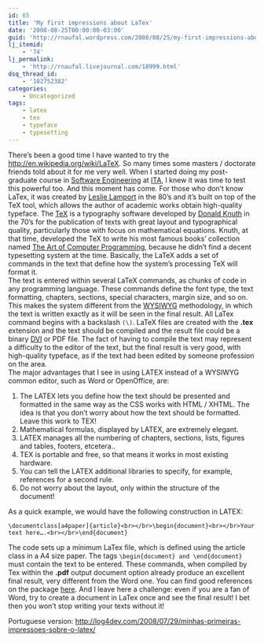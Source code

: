 ```yaml
---
id: 65
title: 'My first impressions about LaTex'
date: '2008-08-25T00:00:00-03:00'
guid: 'http://rnaufal.wordpress.com/2008/08/25/my-first-impressions-about-latex/'
lj_itemid:
    - '74'
lj_permalink:
    - 'http://rnaufal.livejournal.com/18999.html'
dsq_thread_id:
    - '102752382'
categories:
    - Uncategorized
tags:
    - latex
    - tex
    - typeface
    - typesetting
---
```


There’s been a good time I have wanted to try the <http://en.wikipedia.org/wiki/LaTeX>. So many times some masters / doctorate friends told about it for me very well. When I started doing my post-graduate course in [Software Engineering](http://en.wikipedia.org/wiki/Software_engineering) at [ITA](http://www.ita.br/), I knew it was time to test this powerful too. And this moment has come. For those who don’t know LaTex, it was created by [Leslie Lamport](http://en.wikipedia.org/wiki/Leslie_Lamport) in the 80’s and it’s built on top of the TeX tool, which allows the author of academic works obtain high-quality typeface. The [TeX](http://en.wikipedia.org/wiki/TeX) is a typography software developed by [Donald Knuth](http://en.wikipedia.org/wiki/Donald_Knuth) in the 70’s for the publication of texts with great layout and typographical quality, particularly those with focus on mathematical equations. Knuth, at that time, developed the TeX to write his most famous books’ collection named [The Art of Computer Programming](http://en.wikipedia.org/wiki/The_Art_of_Computer_Programming), because he didn’t find a decent typesetting system at the time. Basically, the LaTeX adds a set of commands in the text that define how the system’s processing TeX will format it.  
The text is entered within several LaTeX commands, as chunks of code in any programming language. These commands define the font type, the text formatting, chapters, sections, special characters, margin size, and so on. This makes the system different from the [WYSIWYG](http://en.wikipedia.org/wiki/WYSIWYG) methodology, in which the text is written exactly as it will be seen in the final result. All LaTex command begins with a backslash `(\)`. LaTeX files are created with the **.tex** extension and the text should be compiled and the result file could be a binary [DVI](http://en.wikipedia.org/wiki/Device_independent_file_format) or PDF file. The fact of having to compile the text may represent a difficulty to the editor of the text, but the final result is very good, with high-quality typeface, as if the text had been edited by someone profession on the area.  
The major advantages that I see in using LATEX instead of a WYSIWYG common editor, such as Word or OpenOffice, are:

1. The LATEX lets you define how the text should be presented and formatted in the same way as the CSS works with HTML / XHTML. The idea is that you don’t worry about how the text should be formatted. Leave this work to TEX!
2. Mathematical formulas, displayed by LATEX, are extremely elegant.
3. LATEX manages all the numbering of chapters, sections, lists, figures and tables, footers, etcetera..
4. TEX is portable and free, so that means it works in most existing hardware.
5. You can tell the LATEX additional libraries to specify, for example, references for a second rule.
6. Do not worry about the layout, only within the structure of the document!

As a quick example, we would have the following construction in LATEX:

`\documentclass[a4paper]{article}<br></br>\begin{document}<br></br>Your text here….<br></br>\end{document}`

The code sets up a minimum LaTex file, which is defined using the article class in a A4 size paper. The tags `\begin{document} and \end{document}` must contain the text to be entered. These commands, when compiled by Tex within the **.pdf** output document option already produce an excellent final result, very different from the Word one. You can find good references on the package [here](http://www.ctan.org/pub/tex-archive/info/lshort/english/lshort.pdf). And I leave here a challenge: even if you are a fan of Word, try to create a document in LaTex once and see the final result! I bet then you won’t stop writing your texts without it!

Portuguese version: http://log4dev.com/2008/07/29/minhas-primeiras-impressoes-sobre-o-latex/